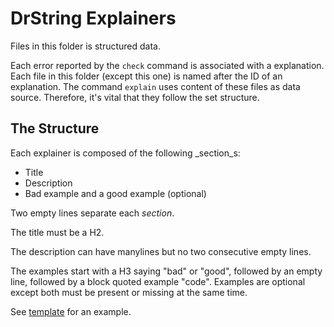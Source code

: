 # DrString Explainers

Files in this folder is structured data.

Each error reported by the `check` command is associated with a explanation. Each file in this folder (except
this one) is named after the ID of an explanation. The command `explain` uses content of these files as data
source. Therefore, it's vital that they follow the set structure.


## The Structure

Each explainer is composed of the following _section_s:

* Title
* Description
* Bad example and a good example (optional)

Two empty lines separate each _section_.

The title must be a H2.

The description can have manylines but no two consecutive empty lines.

The examples start with a H3 saying "bad" or "good", followed by an empty line, followed by a block quoted
example "code". Examples are optional except both must be present or missing at the same time.

See [template](template.md) for an example.
